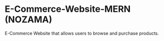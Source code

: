 # E-Commerce-Website-MERN (NOZAMA)

E-Commerce Website that allows users to browse and purchase products.
